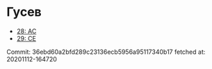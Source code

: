 # Гусев
- [28: AC](28.md)
- [29: CE](29.md)

Commit: 36ebd60a2bfd289c23136ecb5956a95117340b17
 fetched at: 20201112-164720
